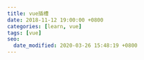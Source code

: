 ```yaml
---
title: vue插槽
date: 2018-11-12 19:00:00 +0800
categories: [learn, vue]
tags: [vue]
seo:
  date_modified: 2020-03-26 15:48:19 +0800
---
```



